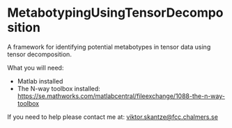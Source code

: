 # MetabotypingUsingTensorDecomposition
A framework for identifying potential metabotypes in tensor data using tensor decomposition.

What you will need:
  - Matlab installed
  - The N-way toolbox installed: https://se.mathworks.com/matlabcentral/fileexchange/1088-the-n-way-toolbox

If you need to help please contact me at: viktor.skantze@fcc.chalmers.se
